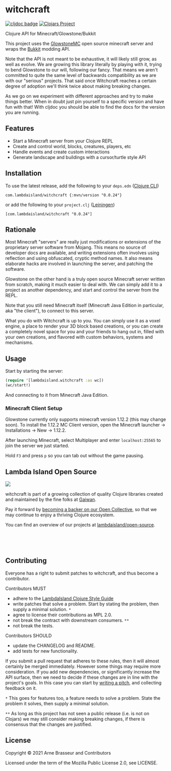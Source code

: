 # witchcraft

<!-- badges -->
[![cljdoc badge](https://cljdoc.org/badge/com.lambdaisland/witchcraft)](https://cljdoc.org/d/com.lambdaisland/witchcraft) [![Clojars Project](https://img.shields.io/clojars/v/com.lambdaisland/witchcraft.svg)](https://clojars.org/com.lambdaisland/witchcraft)
<!-- /badges -->

Clojure API for Minecraft/Glowstone/Bukkit

This project uses the [GlowstoneMC](https://github.com/GlowstoneMC/Glowstone) open source minecraft server and wraps the [Bukkit](https://github.com/Bukkit/Bukkit) modding API.

Note that the API is not meant to be exhaustive, it will likely still grow, as
well as evolve. We are growing this library literally by playing with it, trying
to bend Glowstone to our will, following our fancy. That means we aren't
committed to quite the same level of backwards compatibility as we are with our
"serious" projects. That said once Witchcraft reaches a certain degree of
adoption we'll think twice about making breaking changes.

As we go on we experiment with different approaches and try to make things
better. When in doubt just pin yourself to a specific version and have fun with
that! With cljdoc you should be able to find the docs for the version you are
running.

## Features

- Start a Minecraft server from your Clojure REPL
- Create and control world, blocks, creatures, players, etc
- Handle events and create custom interactions
- Generate landscape and buildings with a cursor/turtle style API

<!-- installation -->
## Installation

To use the latest release, add the following to your `deps.edn` ([Clojure CLI](https://clojure.org/guides/deps_and_cli))

```
com.lambdaisland/witchcraft {:mvn/version "0.0.24"}
```

or add the following to your `project.clj` ([Leiningen](https://leiningen.org/))

```
[com.lambdaisland/witchcraft "0.0.24"]
```
<!-- /installation -->

## Rationale

Most Minecraft "servers" are really just modifications or extensions of the
proprietary server software from Mojang. This means no source of developer docs
are available, and writing extensions often involves using reflection and using
obfuscated, cryptic method names. It also means elaborate hacks are involved in
launching the server, and patching the software.

Glowstone on the other hand is a truly open source Minecraft server written from
scratch, making it much easier to deal with. We can simply add it to a project
as another dependency, and start and control the server from the REPL.

Note that you still need Minecraft itself (Minecraft Java Edition in particular,
aka "the client"), to connect to this server.

What you do with Witchcraft is up to you. You can simply use it as a voxel
engine, a place to render your 3D block based creations, or you can create a
completely novel space for you and your friends to hang out in, filled with your
own creations, and flavored with custom behaviors, systems and mechanisms.

## Usage

Start by starting the server:

```clojure
(require '[lambdaisland.witchcraft :as wc])
(wc/start!)
```

And connecting to it from Minecraft Java Edition.

### Minecraft Client Setup

Glowstone currently only supports minecraft version 1.12.2 (this may change
soon). To install the 1.12.2 MC Client version, open the Minecraft launcher ->
Installations -> New -> 1.12.2.

After launching Minecraft, select Multiplayer and enter `localhost:25565` to join the server we just started.

Hold `F3` and press `p` so you can tab out without the game pausing.

<!-- opencollective -->
## Lambda Island Open Source

<img align="left" src="https://github.com/lambdaisland/open-source/raw/master/artwork/lighthouse_readme.png">

&nbsp;

witchcraft is part of a growing collection of quality Clojure libraries created and maintained
by the fine folks at [Gaiwan](https://gaiwan.co).

Pay it forward by [becoming a backer on our Open Collective](http://opencollective.com/lambda-island),
so that we may continue to enjoy a thriving Clojure ecosystem.

You can find an overview of our projects at [lambdaisland/open-source](https://github.com/lambdaisland/open-source).

&nbsp;

&nbsp;
<!-- /opencollective -->

<!-- contributing -->
## Contributing

Everyone has a right to submit patches to witchcraft, and thus become a contributor.

Contributors MUST

- adhere to the [LambdaIsland Clojure Style Guide](https://nextjournal.com/lambdaisland/clojure-style-guide)
- write patches that solve a problem. Start by stating the problem, then supply a minimal solution. `*`
- agree to license their contributions as MPL 2.0.
- not break the contract with downstream consumers. `**`
- not break the tests.

Contributors SHOULD

- update the CHANGELOG and README.
- add tests for new functionality.

If you submit a pull request that adheres to these rules, then it will almost
certainly be merged immediately. However some things may require more
consideration. If you add new dependencies, or significantly increase the API
surface, then we need to decide if these changes are in line with the project's
goals. In this case you can start by [writing a pitch](https://nextjournal.com/lambdaisland/pitch-template),
and collecting feedback on it.

`*` This goes for features too, a feature needs to solve a problem. State the problem it solves, then supply a minimal solution.

`**` As long as this project has not seen a public release (i.e. is not on Clojars)
we may still consider making breaking changes, if there is consensus that the
changes are justified.
<!-- /contributing -->

<!-- license -->
## License

Copyright &copy; 2021 Arne Brasseur and Contributors

Licensed under the term of the Mozilla Public License 2.0, see LICENSE.
<!-- /license -->
